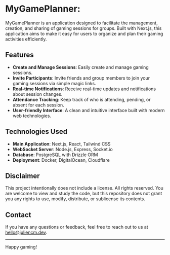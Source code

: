 # MyGamePlanner: 

MyGamePlanner is an application designed to facilitate the management, creation, and sharing of gaming sessions for groups. Built with Next.js, this application aims to make it easy for users to organize and plan their gaming activities efficiently.

## Features

- **Create and Manage Sessions**: Easily create and manage gaming sessions.
- **Invite Participants**: Invite friends and group members to join your gaming sessions via simple magic links.
- **Real-time Notifications**: Receive real-time updates and notifications about session changes.
- **Attendance Tracking**: Keep track of who is attending, pending, or absent for each session.
- **User-friendly Interface**: A clean and intuitive interface built with modern web technologies.

## Technologies Used

- **Main Application**: Next.js, React, Tailwind CSS
- **WebSocket Server**: Node.js, Express, Socket.io
- **Database**: PostgreSQL with Drizzle ORM
- **Deployment**: Docker, DigitalOcean, Cloudflare

## Disclaimer

This project intentionally does not include a license. All rights reserved. You are welcome to view and study the code, but this repository does not grant you any rights to use, modify, distribute, or sublicense its contents.

## Contact

If you have any questions or feedback, feel free to reach out to us at hello@juliencm.dev.

---

Happy gaming!

